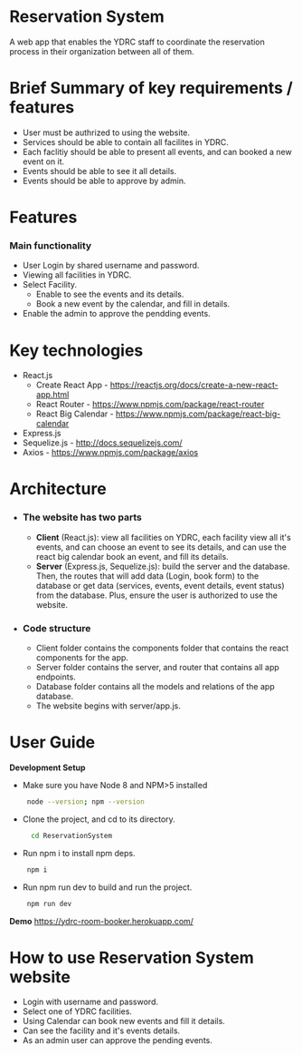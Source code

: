 # Reservation System
A web app that enables the YDRC staff to coordinate the reservation process in their organization between all of them.

# Brief Summary of key requirements / features
  - User must be authrized to using the website.
  - Services should be able to contain all facilites in YDRC.
  - Each faclitiy should be able to present all events, and can booked a new event on it.
  - Events should be able to see it all details.
  - Events should be able to approve by admin. 

# Features
### Main functionality
  - User Login by shared username and password. 
  - Viewing all facilities in YDRC.
  - Select Facility.
    - Enable to see the events and its details.
    - Book a new event by the calendar, and fill in details.
  - Enable the admin to approve the pendding events. 

# Key technologies
  - React.js
    - Create React App - https://reactjs.org/docs/create-a-new-react-app.html 
    - React Router - https://www.npmjs.com/package/react-router
    - React Big Calendar - https://www.npmjs.com/package/react-big-calendar
  - Express.js
  - Sequelize.js - http://docs.sequelizejs.com/ 
  - Axios - https://www.npmjs.com/package/axios

# Architecture
  - ### The website has two parts
      - **Client** (React.js): view all facilities on YDRC, each facility view all it's events, and can choose an event to see its details, and can use the react big calendar book an event, and fill its details.  
      - **Server** (Express.js, Sequelize.js): build the server and the database. Then, the routes that will add data (Login, book form) to the database or get data (services, events, event details, event status) from the database. Plus, ensure the user is authorized to use the website.

  - ### Code structure
      - Client folder contains the components folder that contains the react components for the app.
      - Server folder contains the server, and router that contains all app endpoints.
      - Database folder contains all the models and relations of the app database.
      - The website begins with server/app.js.

# User Guide
**Development Setup**
- Make sure you have Node 8 and NPM>5 installed
    ```sh
     node --version; npm --version
    ```
- Clone the project, and cd to its directory.
   ```sh
     cd ReservationSystem
  ```
- Run npm i to install npm deps.
    ```sh
     npm i
    ```
- Run npm run dev to build and run the project.
    ```sh
     npm run dev
    ```
**Demo**
https://ydrc-room-booker.herokuapp.com/

# How to use Reservation System website
 - Login with username and password.
 - Select one of YDRC facilities.
 - Using Calendar can book new events and fill it details.
 - Can see the facility and it's events details. 
 - As an admin user can approve the pending events. 
